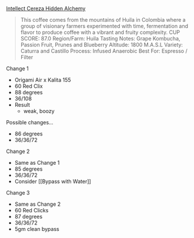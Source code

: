 [Intellect Cereza Hidden Alchemy](https://intellectcoffee.com/products/colombia-cereza-hidden-alchemy)

> This coffee comes from the mountains of Huila in Colombia where a group of visionary farmers experimented with time, fermentation and flavor to produce coffee with a vibrant and fruity complexity.
> CUP SCORE: 87.0
> Region/Farm: Huila
> Tasting Notes: Grape Kombucha, Passion Fruit, Prunes and Blueberry
> Altitude: 1800 M.A.S.L
> Variety: Caturra and Castillo
> Process: Infused Anaerobic
> Best For: Espresso / Filter

Change 1
- Origami Air x Kalita 155
- 60 Red Clix
- 88 degrees
- 36/108
- Result
    - weak, boozy

Possible changes...
- 86 degrees
- 36/36/72

Change 2
- Same as Change 1
- 85 degrees
- 36/36/72
- Consider [[Bypass with Water]]

Change 3
- Same as Change 2
- 60 Red Clicks
- 87 degrees
- 36/36/72
- 5gm clean bypass
